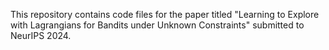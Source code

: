 This repository contains code files for the paper titled "Learning to Explore with Lagrangians for Bandits under Unknown Constraints" submitted to NeurIPS 2024.
